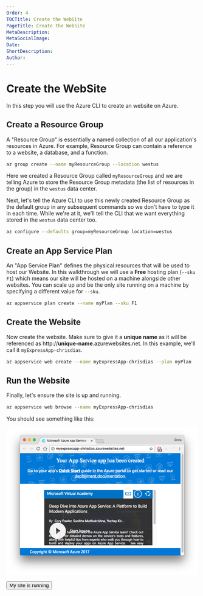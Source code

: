 ```yaml
---
Order: 4
TOCTitle: Create the WebSite
PageTitle: Create the WebSite
MetaDescription: 
MetaSocialImage: 
Date: 
ShortDescription: 
Author: 
---
```


# Create the WebSite

In this step you will use the Azure CLI to create an website on Azure.

## Create a Resource Group

A "Resource Group" is essentially a named collection of all our application's resources in Azure. For example, Resource Group can contain a reference to a website, a database, and a function. 

``` bash
az group create --name myResourceGroup --location westus 
```

Here we created a Resource Group called `myResourceGroup` and we are telling Azure to store the Resource Group metadata (the list of resources in the group) in the `westus` data center.

Next, let's tell the Azure CLI to use this newly created Resource Group as the default group in any subsequent commands so we don't have to type it in each time. While we're at it, we'll tell the CLI that we want everything stored in the `westus` data center too.

``` bash
az configure --defaults group=myResourceGroup location=westus
```

## Create an App Service Plan

An "App Service Plan" defines the physical resources that will be used to host our Website. In this walkthrough we will use a **Free** hosting plan (`--sku F1`) which means our site will be hosted on a machine alongside other websites. You can scale up and be the only site running on a machine by specifying a different value for `--sku`. 

``` bash
az appservice plan create --name myPlan --sku F1
``` 

## Create the Website

Now create the website. Make sure to give it a **unique name** as it will be referenced as http://**unique-name**.azurewebsites.net. In this example, we'll call it `myExpressApp-chrisdias`.

``` bash
az appservice web create --name myExpressApp-chrisdias --plan myPlan
```

## Run the Website

Finally, let's ensure the site is up and running.

``` bash
az appservice web browse --name myExpressApp-chrisdias
```

You should see something like this:

![Empty Azure Website](images/emptyazuresite.png)

<button>My site is running</button>